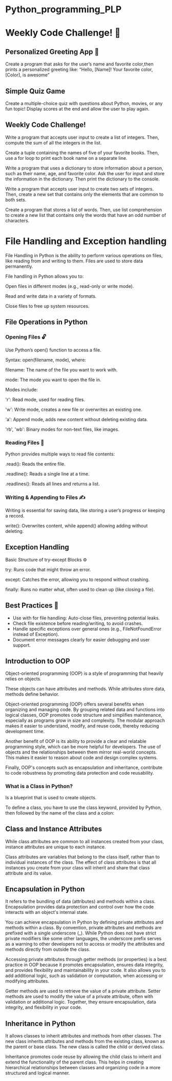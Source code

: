 # Python_programming_PLP
# Weekly Code Challenge! 🐍
## Personalized Greeting App 👋
Create a program that asks for the user’s name and favorite color,then prints a personalized greeting like: “Hello, [Name]! Your favorite color, [Color], is awesome”
## Simple Quiz Game 
Create a multiple-choice quiz with questions about Python, movies, or any fun topic! Display scores at the end and allow the user to play again.

## Weekly Code Challenge!
Write a program that accepts user input to create a list of integers. Then, compute the sum of all the integers in the list.


Create a tuple containing the names of five of your favorite books. Then, use a for loop to print each book name on a separate line.


Write a program that uses a dictionary to store information about a person, such as their name, age, and favorite color. Ask the user for input and store the information in the dictionary. Then print the dictionary to the console.


Write a program that accepts user input to create two sets of integers. Then, create a new set that contains only the elements that are common to both sets.


Create a program that stores a list of words. Then, use list comprehension to create a new list that contains only the words that have an odd number of characters.

# File Handling and Exception handling
File Handling in Python is the ability to perform various operations on files, like reading from and writing to them. Files are used to store data permanently.

File handling in Python allows you to:

Open files in different modes (e.g., read-only or write mode).

Read and write data in a variety of formats.

Close files to free up system resources.

## File Operations in Python
### Opening Files 🔓
Use Python’s open() function to access a file.

Syntax: open(filename, mode), where:

filename: The name of the file you want to work with.

mode: The mode you want to open the file in.

Modes include:

'r': Read mode, used for reading files.

'w': Write mode, creates a new file or overwrites an existing one.

'a': Append mode, adds new content without deleting existing data.

'rb', 'wb': Binary modes for non-text files, like images.

### Reading Files 📜

Python provides multiple ways to read file contents:

.read(): Reads the entire file.

.readline(): Reads a single line at a time.

.readlines(): Reads all lines and returns a list.

### Writing & Appending to Files ✍️

Writing is essential for saving data, like storing a user’s progress or keeping a record.

write(): Overwrites content, while append() allowing adding without deleting.

## Exception Handling
Basic Structure of try-except Blocks ⚙️

try: Runs code that might throw an error.

except: Catches the error, allowing you to respond without crashing.

finally: Runs no matter what, often used to clean up (like closing a file).

## Best Practices 📏
- Use with for file handling: Auto-close files, preventing potential leaks.
- Check file existence before reading/writing, to avoid crashes.
- Handle specific exceptions over general ones (e.g., FileNotFoundError instead of Exception).
- Document error messages clearly for easier debugging and user support.

## Introduction to OOP
Object-oriented programming (OOP) is a style of programming that heavily relies on objects. 

These objects can have attributes and methods. While attributes store data, methods define behavior.

Object-oriented programming (OOP) offers several benefits when organizing and managing code. By grouping related data and functions into logical classes, OOP promotes code structure and simplifies maintenance, especially as programs grow in size and complexity. The modular approach makes it easier to understand, modify, and reuse code, thereby reducing development time.

Another benefit of OOP is its ability to provide a clear and relatable programming style, which can be more helpful for developers. The use of objects and the relationships between them mirror real-world concepts. This makes it easier to reason about code and design complex systems.

Finally, OOP's concepts such as encapsulation and inheritance, contribute to code robustness by promoting data protection and code reusability.

### What is a Class in Python?
Is a blueprint that is used to create objects.

To define a class, you have to use the class keyword, provided by Python, then followed by the name of the class and a colon:

## Class and Instance Attributes
While class attributes are common to all instances created from your class, instance attributes are unique to each instance.

Class attributes are variables that belong to the class itself, rather than to individual instances of the class. The effect of class attributes is that all instances you create from your class will inherit and share that class attribute and its value. 

## Encapsulation in Python
It refers to the bundling of data (attributes) and methods within a class. Encapsulation provides data protection and control over how the code interacts with an object's internal state.

You can achieve encapsulation in Python by defining private attributes and methods within a class. By convention, private attributes and methods are prefixed with a single underscore (_). While Python does not have strict private modifiers like some other languages, the underscore prefix serves as a warning to other developers not to access or modify the attributes and methods directly from outside the class.

Accessing private attributes through getter methods (or properties) is a best practice in OOP because it promotes encapsulation, ensures data integrity, and provides flexibility and maintainability in your code. It also allows you to add additional logic, such as validation or computation, when accessing or modifying attributes.

Getter methods are used to retrieve the value of a private attribute.
Setter methods are used to modify the value of a private attribute, often with validation or additional logic.
Together, they ensure encapsulation, data integrity, and flexibility in your code.

## Inheritance in Python
It allows classes to inherit attributes and methods from other classes. The new class inherits attributes and methods from the existing class, known as the parent or base class. The new class is called the child or derived class.

Inheritance promotes code reuse by allowing the child class to inherit and extend the functionality of the parent class. This helps in creating hierarchical relationships between classes and organizing code in a more structured and logical manner.
